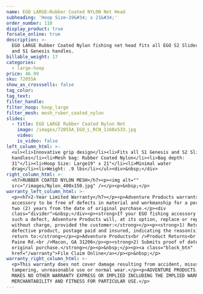 ```yaml
---
name: EGO LARGE—Rubber Coated NYLON Net Head
subheading: 'Hoop Size—19&#34; x 21&#34;'
order_number: 110
display_product: true
forsale_online: true
description: >-
  EGO LARGE Rubber Coated Nylon fishing net head fits all EGO S2 Slider handles
  and S1 Genesis handles.
billable_weight: 17
categories:
  - large-hoop
price: 46.99
sku: 72055A
show_as_crosssells: false
tag_color:
tag_text:
filter_handle:
filter_hoop: hoop_large
filter_mesh: mesh_ruber_coated_nylon
slides:
  - title: EGO LARGE Rubber Coated Nylon Net
    image: /images/72055A_EGO_L_RCN_1160x533.jpg
    video:
    is_video: false
left_column_html: >-
  <ul><li>Innovative grip design</li><li>Fits all S1 Genesis and S2 Slider
  handles</li><li>Mesh bag: Rubber Coated Nylon</li><li>Bag depth:
  31"</li><li>Hoop Size: Large19" x 21"</li><li>Minimal water
  drag</li><li>Weight: .9 lbs</li></ul><div>&nbsp;</div>
right_column_html: >-
  <h7>RUBBER COATED NYLON MESH</h7><p><img alt=""
  src="/images/Nylon_400x150.jpg" /></p><p>&nbsp;</p>
warranty_left_column_html: >-
  <p><h7>2-Year Limited Warranty</h7></p><p>Adventure Products warrants your EGO
  accessory to be free of defects in material and workmanship for a period of
  two (2) years from the date of original purchase.</p><div
  class="divider">&nbsp;</div><p><strong>If your EGO fishing accessory exhibits
  such a defect, Adventure Products will, at its option, replace or repair it
  without charge, provided the customer:</strong></p><p><strong>1) Returns the
  defective product, postage paid and insured, indicating the reason(s) for the
  return to:</strong></p><p>Adventure Products<br />Product Returns<br />889 Guy
  Paine Rd.<br />Macon, GA 31206</p><p><strong>2) Submits proof of date of
  original purchase.</strong></p><p>&nbsp;</p><p><a class="block_btn"
  href="/warranty">File Claim Online</a></p><p>&nbsp;</p>
warranty_right_column_html: >-
  <p>This warranty does not cover damage resulting from accident, misuse, abuse,
  tampering, unreasonable use or normal wear.</p><p>ADVENTURE PRODUCTS, INC.
  MAKES NO OTHER WARRANTY EXPRESS OR IMPLIED INCLUDING THE IMPLIED WARRANTIES OF
  MERCHANTABILITY AND FITNESS FOR PARTICULAR USE.</p>
---
```

